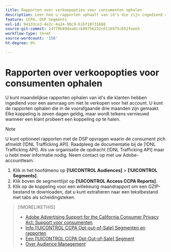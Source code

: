 ```yaml
---
title: Rapporten over verkoopopties voor consumenten ophalen
description: Leer hoe u rapporten ophaalt van id's die zijn ingediend voor aanvragen om niet te verkopen.
feature: CCPA, DSP Segments
exl-id: 94133ce3-4e2c-4a24-90c9-61bf10731668
source-git-commit: 14f78b89dea8cc680756232c6116975c652feee5
workflow-type: tm+mt
source-wordcount: '156'
ht-degree: 0%

---
```


# Rapporten over verkoopopties voor consumenten ophalen

U kunt maandelijkse rapporten ophalen van id&#39;s die klanten hebben ingediend voor een aanvraag om niet te verkopen voor het account. U kunt de rapporten ophalen die in de voorafgaande drie maanden zijn gemaakt. Elke koppeling is zeven dagen geldig, maar wordt telkens vernieuwd wanneer een klant probeert een koppeling op te halen.

>[!NOTE]
>
>U kunt optioneel rapporten met de DSP opvragen waarin de consument zich afmeldt [!DNL Trafficking API]. Raadpleeg de documentatie bij de [!DNL Trafficking API]. Als uw organisatie de opdracht [!DNL Trafficking API] maar u hebt meer informatie nodig. Neem contact op met uw Adobe-accountteam.

1. Klik in het hoofdmenu op **[!UICONTROL Audiences]** > **[!UICONTROL Segments]**.
1. Klik boven de segmentlijst op **[!UICONTROL Access CCPA Reports]**.
1. Klik op de koppeling voor een willekeurig maandrapport om een GZIP-bestand te downloaden, dat u kunt extraheren naar een tekstbestand met tabs als scheidingsteken.

>[!MORELIKETHIS]
>
>* [Adobe Advertising Support for the California Consumer Privacy Act: Support voor consumenten](/help/privacy/ccpa/ccpa-opt-out-of-sale.md)
>* [Info [!UICONTROL CCPA Opt-out-of-Sale] Segmenten en rapporten](ccpa-opt-out-about.md)
>* [Een [!UICONTROL CCPA Opt-Out-of-Sale] Segment](ccpa-opt-out-segment-create.md)
>* [Over Audience Management](audience-about.md)

